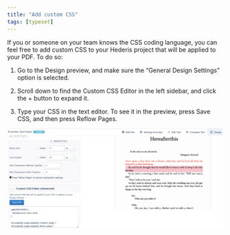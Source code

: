 ```yaml
---
title: "Add custom CSS"
tags: [typeset]
---
```

 
<html><body><section data-type="chapter" class="hsecchapter" data-hederis-type="hsecchapter" id="custom-css" data-pi-attrs="id: custom-css; data-tags: typeset;" role="doc-chapter" data-tags="typeset" data-author-name=" " data-book-title=" " title="Add custom CSS"><p class="hblkp" data-hederis-type="hblkp" id="pqYl6nJN4">If you or someone on your team knows the CSS coding language, you can feel free to add custom CSS to your Hederis project that will be applied to your PDF. To do so:</p><ol class="hwprnumlist" data-hederis-type="hwprnumlist" id="ptAa5mCLC"><li class="hblkoli" data-hederis-type="hblkoli" id="liIx9k9VUM"><p class="hblkoli" data-hederis-type="hblklip" id="pArIZQfgc">Go to the Design preview, and make sure the &#8220;General Design Settings&#8221; option is selected.</p></li><li class="hblkoli" data-hederis-type="hblkoli" id="lihPGTm5rQ"><p class="hblkoli" data-hederis-type="hblklip" id="pP6zbTBP6">Scroll down to find the Custom CSS Editor in the left sidebar, and click the + button to expand it.</p></li><li class="hblkoli" data-hederis-type="hblkoli" id="liq3CI0ZNt"><p class="hblkoli" data-hederis-type="hblklip" id="pcIkjseIa">Type your CSS in the text editor. To see it in the preview, press Save CSS, and then press Reflow Pages.</p></li></ol><img data-hederis-type="hblkimg" class="hblkimg" id="pP4Mx8gCP" src="/images/customcss1.png" data-img-src="/images/customcss1.png"/></section></body></html>
